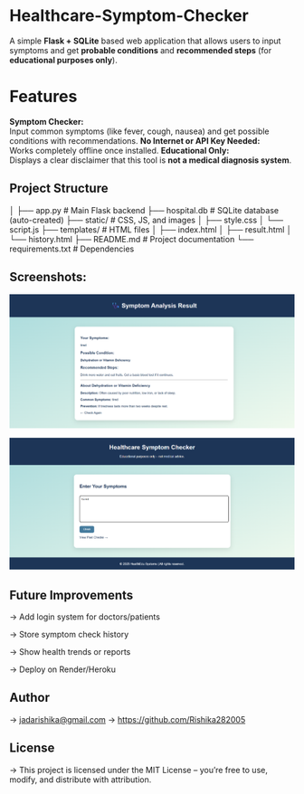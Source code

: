 # Healthcare-Symptom-Checker

A simple **Flask + SQLite** based web application that allows users to input symptoms and get **probable conditions** and **recommended steps** (for **educational purposes only**).


# Features

**Symptom Checker:**  
  Input common symptoms (like fever, cough, nausea) and get possible conditions with recommendations.
**No Internet or API Key Needed:**  
  Works completely offline once installed.
**Educational Only:**  
  Displays a clear disclaimer that this tool is **not a medical diagnosis system**.

## Project Structure
│
├── app.py # Main Flask backend
├── hospital.db # SQLite database (auto-created)
├── static/ # CSS, JS, and images
│ ├── style.css
│ └── script.js
├── templates/ # HTML files
│ ├── index.html
│ ├── result.html 
│ └── history.html
├── README.md # Project documentation
└── requirements.txt # Dependencies

## Screenshots:
![image_1](screenshots/image-1.png)

![image_2](screenshots/image-2.png)

## Future Improvements
-> Add login system for doctors/patients

-> Store symptom check history

-> Show health trends or reports

-> Deploy on Render/Heroku

## Author
-> jadarishika@gmail.com
-> https://github.com/Rishika282005

## License
-> This project is licensed under the MIT License – you’re free to use, modify, and distribute with attribution.

  

